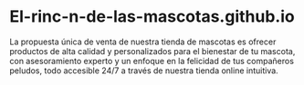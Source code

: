 # El-rinc-n-de-las-mascotas.github.io
La propuesta única de venta de nuestra tienda de mascotas es ofrecer productos de alta calidad y personalizados para el bienestar de tu mascota, con asesoramiento experto y un enfoque en la felicidad de tus compañeros peludos, todo accesible 24/7 a través de nuestra tienda online intuitiva.
